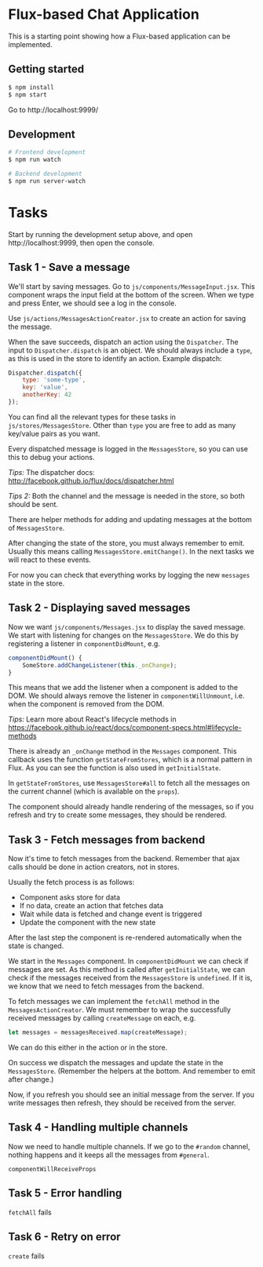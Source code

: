 # Flux-based Chat Application

This is a starting point showing how a Flux-based application can be implemented.

## Getting started

```sh
$ npm install
$ npm start
```

Go to http://localhost:9999/

## Development

```sh
# Frontend development
$ npm run watch

# Backend development
$ npm run server-watch
```

# Tasks

Start by running the development setup above, and open http://localhost:9999,
then open the console.

## Task 1 - Save a message

We'll start by saving messages. Go to `js/components/MessageInput.jsx`.
This component wraps the input field at the bottom of the screen. When we type
and press Enter, we should see a log in the console.

Use `js/actions/MessagesActionCreator.jsx` to create an action for saving the message.

When the save succeeds, dispatch an action using the `Dispatcher`. The input to
`Dispatcher.dispatch` is an object. We should always include a `type`, as this
is used in the store to identify an action. Example dispatch:

```js
Dispatcher.dispatch({
    type: 'some-type',
    key: 'value',
    anotherKey: 42
});
```

You can find all the relevant types for these tasks in `js/stores/MessagesStore`.
Other than `type` you are free to add as many key/value pairs as you want.

Every dispatched message is logged in the `MessagesStore`, so you can use this
to debug your actions.

_Tips:_ The dispatcher docs: http://facebook.github.io/flux/docs/dispatcher.html

_Tips 2:_ Both the channel and the message is needed in the store, so both should
be sent.

There are helper methods for adding and updating messages at the bottom
of `MessagesStore`.

After changing the state of the store, you must always remember to emit. Usually
this means calling `MessagesStore.emitChange()`. In the next tasks we will react
to these events.

For now you can check that everything works by logging the new `messages` state
in the store.

## Task 2 - Displaying saved messages

Now we want `js/components/Messages.jsx` to display the saved message. We start
with listening for changes on the `MessagesStore`. We do this by registering a
listener in `componentDidMount`, e.g.

```js
componentDidMount() {
    SomeStore.addChangeListener(this._onChange);
}
```

This means that we add the listener when a component is added to the DOM. We
should always remove the listener in `componentWillUnmount`, i.e. when the
component is removed from the DOM.

_Tips:_ Learn more about React's lifecycle methods in
https://facebook.github.io/react/docs/component-specs.html#lifecycle-methods

There is already an `_onChange` method in the `Messages` component.
This callback uses the function `getStateFromStores`, which is a normal pattern
in Flux. As you can see the function is also used in `getInitialState`.

In `getStateFromStores`, use `MessagesStore#all` to fetch all the messages on
the current channel (which is available on the `props`).

The component should already handle rendering of the messages, so if you refresh
and try to create some messages, they should be rendered.

## Task 3 - Fetch messages from backend

Now it's time to fetch messages from the backend. Remember that ajax calls
should be done in action creators, not in stores.

Usually the fetch process is as follows:

- Component asks store for data
- If no data, create an action that fetches data
- Wait while data is fetched and change event is triggered
- Update the component with the new state

After the last step the component is re-rendered automatically when the state
is changed.

We start in the `Messages` component. In `componentDidMount` we can check if
messages are set. As this method is called after `getInitialState`, we can check
if the messages received from the `MessagesStore` is `undefined`. If it is, we
know that we need to fetch messages from the backend.

To fetch messages we can implement the `fetchAll` method in the
`MessagesActionCreator`. We must remember to wrap the successfully received
messages by calling `createMessage` on each, e.g.

```js
let messages = messagesReceived.map(createMessage);
```

We can do this either in the action or in the store.

On success we dispatch the messages and update the state in the `MessagesStore`.
(Remember the helpers at the bottom. And remember to emit after change.)

Now, if you refresh you should see an initial message from the server.
If you write messages then refresh, they should be received from the server.

## Task 4 - Handling multiple channels

Now we need to handle multiple channels. If we go to the `#random` channel,
nothing happens and it keeps all the messages from `#general`.

`componentWillReceiveProps`

## Task 5 - Error handling

`fetchAll` fails

## Task 6 - Retry on error

`create` fails

